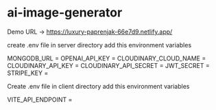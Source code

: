 # ai-image-generator

Demo URL -> https://luxury-paprenjak-66e7d9.netlify.app/

create .env file in server directory
add this environment variables

MONGODB_URL =
OPENAI_API_KEY =
CLOUDINARY_CLOUD_NAME =
CLOUDINARY_API_KEY =
CLOUDINARY_API_SECRET =
JWT_SECRET =
STRIPE_KEY =

Create .env file in client directory
add this environment variables

VITE_API_ENDPOINT =

